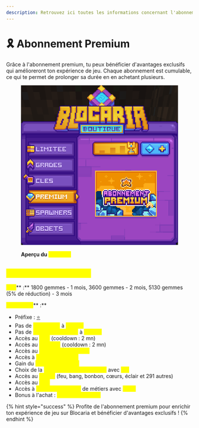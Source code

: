 ```yaml
---
description: Retrouvez ici toutes les informations concernant l'abonnement premium
---
```


# 🎗️ Abonnement Premium

Grâce à l'abonnement premium, tu peux bénéficier d'avantages exclusifs qui amélioreront ton expérience de jeu. Chaque abonnement est cumulable, ce qui te permet de prolonger sa durée en en achetant plusieurs.

<figure><img src="../../.gitbook/assets/image (14).png" alt=""><figcaption><p><strong>Aperçu du </strong><mark style="color:yellow;"><strong>Premium</strong></mark></p></figcaption></figure>

## <mark style="color:yellow;">Abonnement Premium</mark>

<mark style="color:yellow;">**Prix**</mark>** :** 1800 gemmes - 1 mois, 3600 gemmes - 2 mois, 5130 gemmes (5% de réduction) - 3 mois

<mark style="color:yellow;">**Avantages**</mark>** :**

* Préfixe : [⭐](https://emojipedia.org/fr/%C3%A9toile)
* Pas de <mark style="color:yellow;">**perte d'XP**</mark> à <mark style="color:yellow;">**la mort**</mark>
* Pas de <mark style="color:yellow;">**perte d'inventaire**</mark> à <mark style="color:yellow;">**la mort**</mark>
* Accès au <mark style="color:yellow;">**`/pub`**</mark> (cooldown : 2 mn)
* Accès au <mark style="color:yellow;">**`/furnace`**</mark> (cooldown : 2 mn)
* Accès au <mark style="color:yellow;">**`/xpbottle <montant>`**</mark>
* Accès à <mark style="color:yellow;">**`/speedfly <1-10>`**</mark>
* Gain du <mark style="color:yellow;">**VoteParty doublé**</mark>
* Choix de la <mark style="color:yellow;">**couleur des descriptions**</mark> avec <mark style="color:yellow;">**`/pw`**</mark>
* Accès au <mark style="color:yellow;">**`/emoji`**</mark> (feu, bang, bonbon, cœurs, éclair et 291 autres)
* Accès au <mark style="color:yellow;">**`/hdb`**</mark>
* Accès à <mark style="color:yellow;">**120 récompenses**</mark> de métiers avec <mark style="color:yellow;">**`/jobs`**</mark>
* Bonus à l'achat : <mark style="color:yellow;">**1 Clé Cosmétique**</mark>

{% hint style="success" %}
Profite de l'abonnement premium pour enrichir ton expérience de jeu sur Blocaria et bénéficier d'avantages exclusifs !
{% endhint %}
